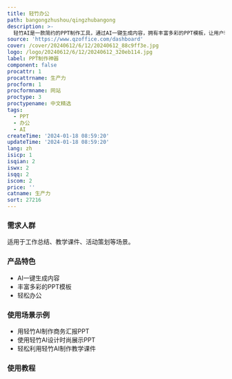 ```yaml
---
title: 轻竹办公
path: bangongzhushou/qingzhubangong
description: >-
  轻竹AI是一款简约的PPT制作工具，通过AI一键生成内容，拥有丰富多彩的PPT模板，让用户轻松制作出完美设计的PPT。产品定位于帮助用户轻松办公，让PPT制作像呼吸一样简单。
source: 'https://www.qzoffice.com/dashboard'
cover: /cover/20240612/6/12/20240612_88c9ff3e.jpg
logo: /logo/20240612/6/12/20240612_320eb114.jpg
label: PPT制作神器
component: false
procattr: 1
procattrname: 生产力
procform: 1
procformname: 网站
proctype: 3
proctypename: 中文精选
tags:
  - PPT
  - 办公
  - AI
createTime: '2024-01-18 08:59:20'
updateTime: '2024-01-18 08:59:20'
lang: zh
isicp: 1
isqian: 2
iswx: 2
isqq: 2
iscom: 2
price: ''
catname: 生产力
sort: 27216
---
```




### 需求人群
适用于工作总结、教学课件、活动策划等场景。

### 产品特色
- AI一键生成内容
- 丰富多彩的PPT模板
- 轻松办公

### 使用场景示例
- 用轻竹AI制作商务汇报PPT
- 使用轻竹AI设计时尚展示PPT
- 轻松利用轻竹AI制作教学课件

### 使用教程


  

